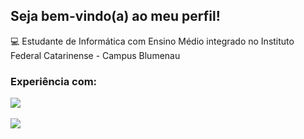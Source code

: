 ## Seja bem-vindo(a) ao meu perfil!
💻 Estudante de Informática com Ensino Médio integrado no Instituto Federal Catarinense - Campus Blumenau
<br>
### Experiência com:
![](https://skillicons.dev/icons?i=html,css,js,py,mysql)
<br>
<br>
![](https://github-readme-stats.vercel.app/api/top-langs/?username=juamaraaal&layout=compact&theme=tokyonight&hide_border=true)
